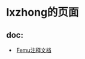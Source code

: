 # lxzhong的页面

## doc:

- ​	[Femu注释文档](https://lx1zhong.github.io/doc/Femu%E6%B3%A8%E9%87%8A%E6%96%87%E6%A1%A3/annotated.html)
